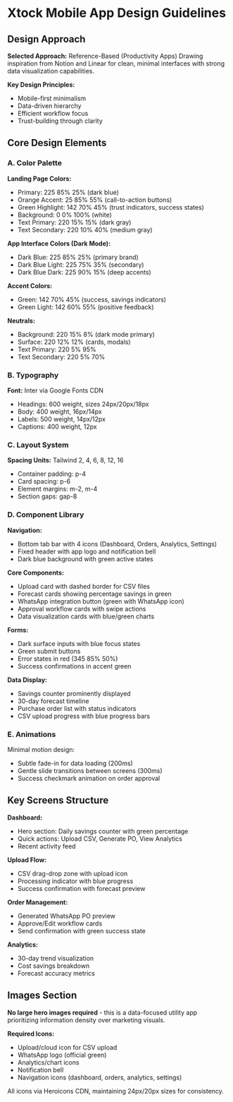 # Xtock Mobile App Design Guidelines

## Design Approach
**Selected Approach:** Reference-Based (Productivity Apps)
Drawing inspiration from Notion and Linear for clean, minimal interfaces with strong data visualization capabilities.

**Key Design Principles:**
- Mobile-first minimalism
- Data-driven hierarchy
- Efficient workflow focus
- Trust-building through clarity

## Core Design Elements

### A. Color Palette

**Landing Page Colors:**
- Primary: 225 85% 25% (dark blue)
- Orange Accent: 25 85% 55% (call-to-action buttons)
- Green Highlight: 142 70% 45% (trust indicators, success states)
- Background: 0 0% 100% (white)
- Text Primary: 220 15% 15% (dark gray)
- Text Secondary: 220 10% 40% (medium gray)

**App Interface Colors (Dark Mode):**
- Dark Blue: 225 85% 25% (primary brand)
- Dark Blue Light: 225 75% 35% (secondary)
- Dark Blue Dark: 225 90% 15% (deep accents)

**Accent Colors:**
- Green: 142 70% 45% (success, savings indicators)
- Green Light: 142 60% 55% (positive feedback)

**Neutrals:**
- Background: 220 15% 8% (dark mode primary)
- Surface: 220 12% 12% (cards, modals)
- Text Primary: 220 5% 95%
- Text Secondary: 220 5% 70%

### B. Typography
**Font:** Inter via Google Fonts CDN
- Headings: 600 weight, sizes 24px/20px/18px
- Body: 400 weight, 16px/14px
- Labels: 500 weight, 14px/12px
- Captions: 400 weight, 12px

### C. Layout System
**Spacing Units:** Tailwind 2, 4, 6, 8, 12, 16
- Container padding: p-4
- Card spacing: p-6
- Element margins: m-2, m-4
- Section gaps: gap-8

### D. Component Library

**Navigation:**
- Bottom tab bar with 4 icons (Dashboard, Orders, Analytics, Settings)
- Fixed header with app logo and notification bell
- Dark blue background with green active states

**Core Components:**
- Upload card with dashed border for CSV files
- Forecast cards showing percentage savings in green
- WhatsApp integration button (green with WhatsApp icon)
- Approval workflow cards with swipe actions
- Data visualization cards with blue/green charts

**Forms:**
- Dark surface inputs with blue focus states
- Green submit buttons
- Error states in red (345 85% 50%)
- Success confirmations in accent green

**Data Display:**
- Savings counter prominently displayed
- 30-day forecast timeline
- Purchase order list with status indicators
- CSV upload progress with blue progress bars

### E. Animations
Minimal motion design:
- Subtle fade-in for data loading (200ms)
- Gentle slide transitions between screens (300ms)
- Success checkmark animation on order approval

## Key Screens Structure

**Dashboard:**
- Hero section: Daily savings counter with green percentage
- Quick actions: Upload CSV, Generate PO, View Analytics
- Recent activity feed

**Upload Flow:**
- CSV drag-drop zone with upload icon
- Processing indicator with blue progress
- Success confirmation with forecast preview

**Order Management:**
- Generated WhatsApp PO preview
- Approve/Edit workflow cards
- Send confirmation with green success state

**Analytics:**
- 30-day trend visualization
- Cost savings breakdown
- Forecast accuracy metrics

## Images Section
**No large hero images required** - this is a data-focused utility app prioritizing information density over marketing visuals.

**Required Icons:**
- Upload/cloud icon for CSV upload
- WhatsApp logo (official green)
- Analytics/chart icons
- Notification bell
- Navigation icons (dashboard, orders, analytics, settings)

All icons via Heroicons CDN, maintaining 24px/20px sizes for consistency.